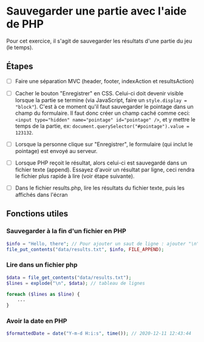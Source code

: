 # Sauvegarder une partie avec l'aide de PHP

Pour cet exercice, il s'agit de sauvegarder les résultats d'une partie du jeu (le temps).

## Étapes

- [ ] Faire une séparation MVC (header, footer, indexAction et resultsAction)
- [ ] Cacher le bouton "Enregistrer" en CSS. Celui-ci doit devenir visible lorsque la partie se termine (via JavaScript, faire un `style.display = "block"`). C'est à ce moment qu'il faut sauvegarder le pointage dans un champ du formulaire. Il faut donc créer un champ caché comme ceci: `<input type="hidden" name="pointage" id="pointage" />`, et y mettre le temps de la partie, ex: `document.querySelector("#pointage").value = 123132`.
- [ ] Lorsque la personne clique sur "Enregistrer", le formulaire (qui inclut le pointage) est envoyé au serveur.
- [ ] Lorsque PHP reçoit le résultat, alors celui-ci est sauvegardé dans un fichier texte (append). Essayez d'avoir un résultat par ligne, ceci rendra le fichier plus rapide à lire (voir étape suivante).
- [ ] Dans le fichier results.php, lire les résultats du fichier texte, puis les affichés dans l'écran


## Fonctions utiles


### Sauvegarder à la fin d'un fichier en PHP

````php
$info = "Hello, there"; // Pour ajouter un saut de ligne : ajouter "\n" à la fin de la ligne
file_put_contents("data/results.txt", $info, FILE_APPEND);
````

### Lire dans un fichier php

````php
$data = file_get_contents("data/results.txt");
$lines = explode("\n", $data); // tableau de lignes

foreach ($lines as $line) {
    ...
}
````

### Avoir la date en PHP

````php
$formattedDate = date("Y-m-d H:i:s", time()); // 2020-12-11 12:43:44
````